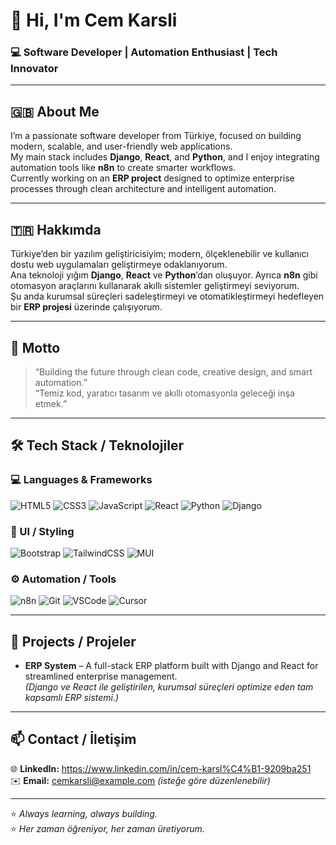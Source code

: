 # 👋 Hi, I'm Cem Karsli  
### 💻 Software Developer | Automation Enthusiast | Tech Innovator  

---

## 🇬🇧 About Me  
I’m a passionate software developer from Türkiye, focused on building modern, scalable, and user-friendly web applications.  
My main stack includes **Django**, **React**, and **Python**, and I enjoy integrating automation tools like **n8n** to create smarter workflows.  
Currently working on an **ERP project** designed to optimize enterprise processes through clean architecture and intelligent automation.  

---

## 🇹🇷 Hakkımda  
Türkiye’den bir yazılım geliştiricisiyim; modern, ölçeklenebilir ve kullanıcı dostu web uygulamaları geliştirmeye odaklanıyorum.  
Ana teknoloji yığım **Django**, **React** ve **Python**’dan oluşuyor. Ayrıca **n8n** gibi otomasyon araçlarını kullanarak akıllı sistemler geliştirmeyi seviyorum.  
Şu anda kurumsal süreçleri sadeleştirmeyi ve otomatikleştirmeyi hedefleyen bir **ERP projesi** üzerinde çalışıyorum.  

---

## 🧠 Motto  
> “Building the future through clean code, creative design, and smart automation.”  
> “Temiz kod, yaratıcı tasarım ve akıllı otomasyonla geleceği inşa etmek.”  

---

## 🛠️ Tech Stack / Teknolojiler  

### 💻 Languages & Frameworks  
![HTML5](https://img.shields.io/badge/HTML5-E34F26?logo=html5&logoColor=white)
![CSS3](https://img.shields.io/badge/CSS3-1572B6?logo=css3&logoColor=white)
![JavaScript](https://img.shields.io/badge/JavaScript-F7DF1E?logo=javascript&logoColor=black)
![React](https://img.shields.io/badge/React-20232A?logo=react&logoColor=61DAFB)
![Python](https://img.shields.io/badge/Python-3776AB?logo=python&logoColor=white)
![Django](https://img.shields.io/badge/Django-092E20?logo=django&logoColor=white)

### 🎨 UI / Styling  
![Bootstrap](https://img.shields.io/badge/Bootstrap-7952B3?logo=bootstrap&logoColor=white)
![TailwindCSS](https://img.shields.io/badge/TailwindCSS-06B6D4?logo=tailwindcss&logoColor=white)
![MUI](https://img.shields.io/badge/MUI-007FFF?logo=mui&logoColor=white)

### ⚙️ Automation / Tools  
![n8n](https://img.shields.io/badge/n8n-EA4B8B?logo=n8n&logoColor=white)
![Git](https://img.shields.io/badge/Git-F05032?logo=git&logoColor=white)
![VSCode](https://img.shields.io/badge/VSCode-007ACC?logo=visualstudiocode&logoColor=white)
![Cursor](https://img.shields.io/badge/Cursor%20IDE-000000?logo=cursor&logoColor=white)

---

## 🚀 Projects / Projeler  
- **ERP System** – A full-stack ERP platform built with Django and React for streamlined enterprise management.  
  *(Django ve React ile geliştirilen, kurumsal süreçleri optimize eden tam kapsamlı ERP sistemi.)*


---

## 📫 Contact / İletişim  
🌐 **LinkedIn:** [https://www.linkedin.com/in/cem-karsl%C4%B1-9209ba251 ](#)  
✉️ **Email:** cemkarsli@example.com *(isteğe göre düzenlenebilir)*  

---

⭐ _Always learning, always building._  
⭐ _Her zaman öğreniyor, her zaman üretiyorum._
